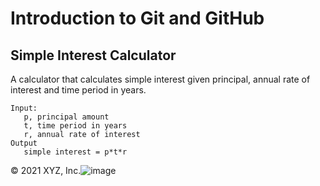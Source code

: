 # Introduction to Git and GitHub

## Simple Interest Calculator

A calculator that calculates simple interest given principal, annual rate of interest and time period in years.

```
Input:
   p, principal amount
   t, time period in years
   r, annual rate of interest
Output
   simple interest = p*t*r
```

© 2021 XYZ, Inc.![image](https://user-images.githubusercontent.com/11847813/184075254-afd8a89b-6de6-4ed9-8e03-0ada97b67b54.png)


